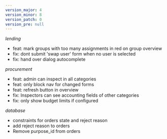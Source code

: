 ```yaml
---
version_major: 4
version_minor: 8
version_patch: 0
version_pre: null
---
```


*lending*

- feat: mark groups with too many assignments in red on group overview
- fix: dont submit 'swap user' form when no user is selected
- fix: hand over dialog autocomplete

*procurement*

- feat: admin can inspect in all categories
- feat: only block nav for changed forms
- feat: refresh button in overview
- fix: Inspectors can see accounting fields of other categories
- fix: only show budget limits if configured

*database*

- constraints for orders state and reject reason
- add reject reason to orders
- Remove purpose_id from orders

